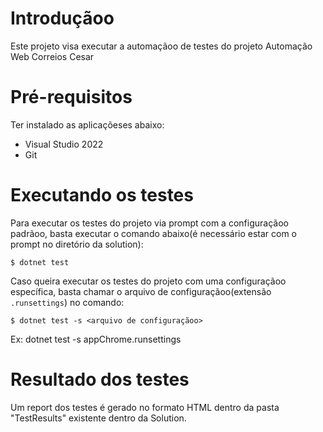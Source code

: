 # Introduçãoo 
Este projeto visa executar a automaçãoo de testes do projeto Automação Web Correios Cesar 

# Pré-requisitos
Ter instalado as aplicaçõeses abaixo:
- Visual Studio 2022
- Git

# Executando os testes
Para executar os testes do projeto via prompt com a configuraçãoo padrãoo, basta executar o comando abaixo(é necessário estar com o prompt no diretório da solution):

	$ dotnet test

Caso queira executar os testes do projeto com uma configuraçãoo específica, basta chamar o arquivo de configuraçãoo(extensão `.runsettings`) no comando:

	$ dotnet test -s <arquivo de configuraçãoo>

Ex: dotnet test -s appChrome.runsettings

# Resultado dos testes
Um report dos testes é gerado no formato HTML dentro da pasta "TestResults" existente dentro da Solution.
